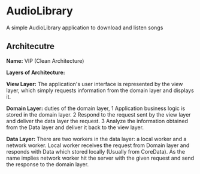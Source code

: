 # AudioLibrary
A simple AudioLibrary application to download and listen songs

## Architecutre
**Name:** VIP (Clean Architecture)

**Layers of Architecture:**

**View Layer:** The application's user interface is represented by the view layer, which simply requests information from the domain layer and displays it.

**Domain Layer:** duties of the domain layer,
 1 Application business logic is stored in the domain layer.
 2 Respond to the request sent by the view layer and deliver the data layer the request.
 3 Analyze the information obtained from the Data layer and deliver it back to the view layer.
 
**Data Layer:** There are two workers in the data layer: a local worker and a network worker. Local worker receives the request from Domain layer and responds with Data which stored locally (Usually from CoreData). As the name implies network worker hit the server with the given request and send the response to the domain layer.
